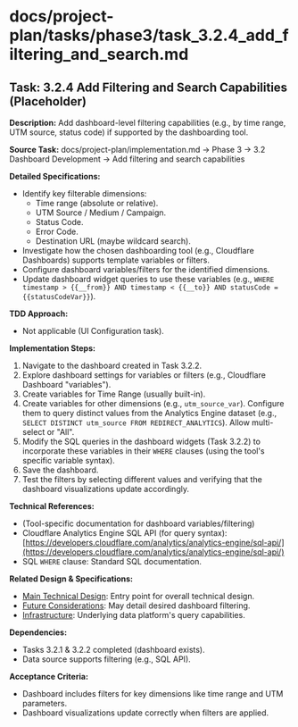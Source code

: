 # docs/project-plan/tasks/phase3/task_3.2.4_add_filtering_and_search.md

## Task: 3.2.4 Add Filtering and Search Capabilities (Placeholder)

**Description:**
Add dashboard-level filtering capabilities (e.g., by time range, UTM source, status code) if supported by the dashboarding tool.

**Source Task:**
docs/project-plan/implementation.md -> Phase 3 -> 3.2 Dashboard Development -> Add filtering and search capabilities

**Detailed Specifications:**
- Identify key filterable dimensions:
    - Time range (absolute or relative).
    - UTM Source / Medium / Campaign.
    - Status Code.
    - Error Code.
    - Destination URL (maybe wildcard search).
- Investigate how the chosen dashboarding tool (e.g., Cloudflare Dashboards) supports template variables or filters.
- Configure dashboard variables/filters for the identified dimensions.
- Update dashboard widget queries to use these variables (e.g., `WHERE timestamp > {{__from}} AND timestamp < {{__to}} AND statusCode = {{statusCodeVar}}`).

**TDD Approach:**
- Not applicable (UI Configuration task).

**Implementation Steps:**
1.  Navigate to the dashboard created in Task 3.2.2.
2.  Explore dashboard settings for variables or filters (e.g., Cloudflare Dashboard "variables").
3.  Create variables for Time Range (usually built-in).
4.  Create variables for other dimensions (e.g., `utm_source_var`). Configure them to query distinct values from the Analytics Engine dataset (e.g., `SELECT DISTINCT utm_source FROM REDIRECT_ANALYTICS`). Allow multi-select or "All".
5.  Modify the SQL queries in the dashboard widgets (Task 3.2.2) to incorporate these variables in their `WHERE` clauses (using the tool's specific variable syntax).
6.  Save the dashboard.
7.  Test the filters by selecting different values and verifying that the dashboard visualizations update accordingly.

**Technical References:**
- (Tool-specific documentation for dashboard variables/filtering)
- Cloudflare Analytics Engine SQL API (for query syntax): [https://developers.cloudflare.com/analytics/analytics-engine/sql-api/](https://developers.cloudflare.com/analytics/analytics-engine/sql-api/)
- SQL `WHERE` clause: Standard SQL documentation.

**Related Design & Specifications:**
- [Main Technical Design](../../../technical-design/DESIGN.md): Entry point for overall technical design.
- [Future Considerations](../../../technical-design/future_considerations.md): May detail desired dashboard filtering.
- [Infrastructure](../../../technical-design/infrastructure.md): Underlying data platform's query capabilities.

**Dependencies:**
- Tasks 3.2.1 & 3.2.2 completed (dashboard exists).
- Data source supports filtering (e.g., SQL API).

**Acceptance Criteria:**
- Dashboard includes filters for key dimensions like time range and UTM parameters.
- Dashboard visualizations update correctly when filters are applied. 